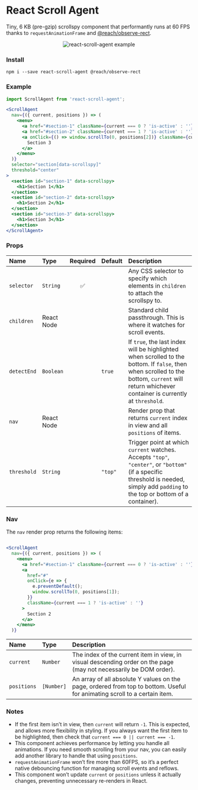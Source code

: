 # React Scroll Agent

Tiny, 6 KB (pre-gzip) scrollspy component that performantly runs at 60 FPS thanks to
`requestAnimationFrame` and
[@reach/observe-rect](https://github.com/reach/observe-rect).

<p align="center"><img src="./example.gif" alt="react-scroll-agent example" /></p>

### Install

```
npm i --save react-scroll-agent @reach/observe-rect
```

### Example

```jsx
import ScrollAgent from 'react-scroll-agent';

<ScrollAgent
  nav={({ current, positions }) => (
    <menu>
      <a href="#section-1" className={current === 0 ? 'is-active' : ''}>Section 1</a>
      <a href="#section-2" className={current === 1 ? 'is-active' : ''}>Section 2</a>
      <a onClick={() => window.scrollTo(0, positions[2])} className={current === 1 ? 'is-active' : ''}>
        Section 3
      </a>
    </menu>
  )}
  selector="section[data-scrollspy]"
  threshold="center"
>
  <section id="section-1" data-scrollspy>
    <h1>Section 1</h1>
  </section>
  <section id="section-2" data-scrollspy>
    <h1>Section 2</h1>
  </section>
  <section id="section-3" data-scrollspy>
    <h1>Section 3</h1>
  </section>
</ScrollAgent>
```


### Props

| Name        | Type       | Required | Default | Description                                                                                                                                                                                     |
| :---------- | :--------- | :------: | :------ | :---------------------------------------------------------------------------------------------------------------------------------------------------------------------------------------------- |
| `selector`  | `String`   | ✅        |         | Any CSS selector to specify which elements in `children` to attach the scrollspy to.                                                                                                            |
| `children`  | React Node |          |         | Standard child passthrough. This is where it watches for scroll events.                                                                                                                         |
| `detectEnd` | `Boolean`  |          | `true`  | If `true`, the last index will be highlighted when scrolled to the bottom. If `false`, then when scrolled to the bottom, `current` will return whichever container is currently at `threshold`. |
| `nav`       | React Node |          |         | Render prop that returns `current` index in view and all `positions` of items.                                                                                                                  |
| `threshold` | `String`   |          | `"top"` | Trigger point at which `current` watches. Accepts `"top"`, `"center"`, or `"bottom"` (if a specific threshold is needed, simply add `padding` to the top or bottom of a container).             |

### Nav

The `nav` render prop returns the following items:

```jsx

<ScrollAgent
  nav={({ current, positions }) => (
    <menu>
      <a href="#section-1" className={current === 0 ? 'is-active' : ''}>Section 1</a>
      <a
        href="#"
        onClick={e => {
          e.preventDefault();
          window.scrollTo(0, positions[1]);
        }}
        className={current === 1 ? 'is-active' : ''}
      >
        Section 2
      </a>
    </menu>
  )}
```

| Name        | Type       | Description                                                                                                               |
| :---------- | :--------- | :------------------------------------------------------------------------------------------------------------------------ |
| `current`   | `Number`   | The index of the current item in view, in visual descending order on the page (may not necessarily be DOM order).         |
| `positions` | `[Number]` | An array of all absolute Y values on the page, ordered from top to bottom. Useful for animating scroll to a certain item. |

### Notes

- If the first item isn’t in view, then `current` will return `-1`. This is expected, and allows more flexibility in styling. If you always want the first item to be highlighted, then check that `current === 0 || current === -1`.
- This component achieves performance by letting you handle all animations. If you need smooth scrolling from your nav, you can easily add another library to handle that using `positions`.
- `requestAnimationFrame` won’t fire more than 60FPS, so it’s a perfect native debouncing function for managing scroll events and reflows.
- This component won’t update `current` or `positions` unless it actually changes, preventing unnecessary re-renders in React.
